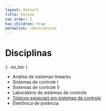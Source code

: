 ```yaml
---
layout: default
title: Ensino
nav_order: 2
has_children: true
permalink: /docs/ensino
---
```


# Disciplinas
{: .no_toc }

- Análise de sistemas lineares
- Sistemas de controle I
- Sistemas de controle II
- Laboratório de sistemas de controle
- [Tópicos especiais em sistemas de controle](\tecontrole.md)
- Eletrônica de potência